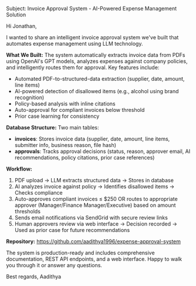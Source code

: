Subject: Invoice Approval System - AI-Powered Expense Management Solution

Hi Jonathan,

I wanted to share an intelligent invoice approval system we've built that automates expense management using LLM technology.

**What We Built:**
The system automatically extracts invoice data from PDFs using OpenAI's GPT models, analyzes expenses against company policies, and intelligently routes them for approval. Key features include:
- Automated PDF-to-structured-data extraction (supplier, date, amount, line items)
- AI-powered detection of disallowed items (e.g., alcohol using brand recognition)
- Policy-based analysis with inline citations
- Auto-approval for compliant invoices below threshold
- Prior case learning for consistency

**Database Structure:**
Two main tables:
- **invoices**: Stores invoice data (supplier, date, amount, line items, submitter info, business reason, file hash)
- **approvals**: Tracks approval decisions (status, reason, approver email, AI recommendations, policy citations, prior case references)

**Workflow:**
1. PDF upload → LLM extracts structured data → Stores in database
2. AI analyzes invoice against policy → Identifies disallowed items → Checks compliance
3. Auto-approves compliant invoices ≤ $250 OR routes to appropriate approver (Manager/Finance Manager/Executive) based on amount thresholds
4. Sends email notifications via SendGrid with secure review links
5. Human approvers review via web interface → Decision recorded → Used as prior case for future recommendations

**Repository:** https://github.com/aadithya1996/expense-approval-system

The system is production-ready and includes comprehensive documentation, REST API endpoints, and a web interface. Happy to walk you through it or answer any questions.

Best regards,
Aadithya


